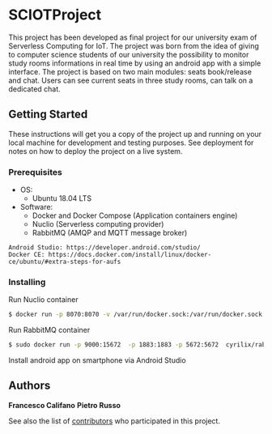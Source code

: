 # SCIOTProject

This project has been developed as final project for our university exam of Serverless Computing for IoT. 
The project was born from the idea of giving to computer science students of our university the possibility to monitor study rooms informations in real time by using an android app with a simple interface. 
The project is based on two main modules: seats book/release and chat. Users can see current seats in three study rooms, can talk on a dedicated chat. 

## Getting Started

These instructions will get you a copy of the project up and running on your local machine for development and testing purposes. See deployment for notes on how to deploy the project on a live system.

### Prerequisites
- OS: 
    - Ubuntu 18.04 LTS
- Software:
    - Docker and Docker Compose (Application containers engine)
    - Nuclio (Serverless computing provider)
    - RabbitMQ (AMQP and MQTT message broker)

```
Android Studio: https://developer.android.com/studio/
Docker CE: https://docs.docker.com/install/linux/docker-ce/ubuntu/#extra-steps-for-aufs
```

### Installing

Run Nuclio container
```sh
$ docker run -p 8070:8070 -v /var/run/docker.sock:/var/run/docker.sock -v /tmp:/tmp nuclio/dashboard:stable-amd64
```
Run RabbitMQ container
```sh
$ sudo docker run -p 9000:15672  -p 1883:1883 -p 5672:5672  cyrilix/rabbitmq-mqtt 
```

Install android app on smartphone via Android Studio

## Authors

**Francesco Califano** 
**Pietro Russo**

See also the list of [contributors](https://github.com/your/project/contributors) who participated in this project.
